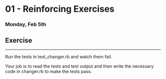 # 01 - Reinforcing Exercises
### Monday, Feb 5th

## Exercise
___
Run the tests in test_changer.rb and watch them fail.

Your job is to read the tests and test output and then write the necessary code in changer.rb to make the tests pass.
